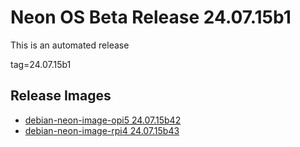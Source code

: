 # Neon OS Beta Release 24.07.15b1
This is an automated release

tag=24.07.15b1

## Release Images
- [debian-neon-image-opi5 24.07.15b42](https://download.neonaiservices.com/neon_os/core/rpi4/dev/debian-neon-image-rpi4_2024-07-15_23_37.img.xz)
- [debian-neon-image-rpi4 24.07.15b43](https://download.neonaiservices.com/neon_os/core/rpi4/dev/debian-neon-image-rpi4_2024-07-15_23_37.img.xz)
